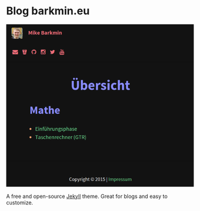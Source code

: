 # Blog barkmin.eu
![Blog barkmin.eu](screenshot.png)

A free and open-source [Jekyll](http://jekyllrb.com) theme. Great for blogs and easy to customize.
